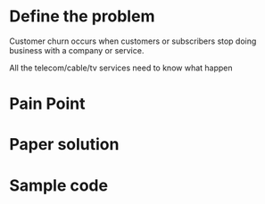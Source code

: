 # Define the problem
Customer churn occurs when customers or subscribers stop doing business with a company or service.

All the telecom/cable/tv services need to know what happen
# Pain Point
# Paper solution
# Sample code
<!--stackedit_data:
eyJoaXN0b3J5IjpbLTQxMzM5NDE1MF19
-->